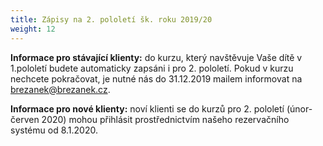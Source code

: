 ```yaml
---
title: Zápisy na 2. pololetí šk. roku 2019/20
weight: 12
---
```

**Informace pro stávající klienty:** do kurzu, který navštěvuje Vaše dítě v 1.pololetí budete automaticky zapsáni i pro 2. pololetí. Pokud v kurzu nechcete pokračovat, je nutné nás do 31.12.2019 mailem  informovat na brezanek@brezanek.cz.

**Informace pro nové klienty:** noví klienti se do kurzů pro 2. pololetí (únor-červen 2020) mohou přihlásit prostřednictvím našeho rezervačního systému od 8.1.2020.

